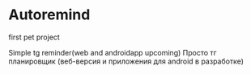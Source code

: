 # Autoremind
first pet project

Simple tg reminder(web and androidapp upcoming)
Просто тг планировщик (веб-версия и приложения для android в разработке)
